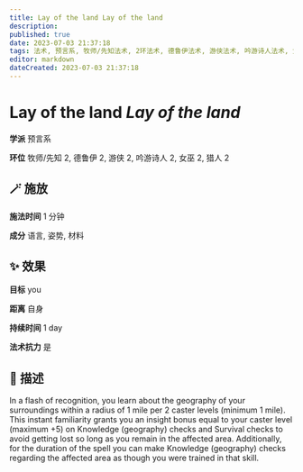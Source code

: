 ```yaml
---
title: Lay of the land Lay of the land
description: 
published: true
date: 2023-07-03 21:37:18
tags: 法术, 预言系, 牧师/先知法术, 2环法术, 德鲁伊法术, 游侠法术, 吟游诗人法术, 女巫法术, 猎人法术
editor: markdown
dateCreated: 2023-07-03 21:37:18
---
```


# **Lay of the land** *Lay of the land*

**学派** 预言系 

**环位** 牧师/先知 2, 德鲁伊 2, 游侠 2, 吟游诗人 2, 女巫 2, 猎人 2

## 🪄 施放

**施法时间** 1 分钟

**成分** 语言, 姿势, 材料

## ✨ 效果 

**目标** you 

**距离** 自身  

**持续时间** 1 day 

**法术抗力** 是

## 📖 描述

In a flash of recognition, you learn about the geography of your surroundings within a radius of 1 mile per 2 caster levels (minimum 1 mile). This instant familiarity grants you an insight bonus equal to your caster level (maximum +5) on Knowledge (geography) checks and Survival checks to avoid getting lost so long as you remain in the affected area.  Additionally, for the duration of the spell you can make Knowledge (geography) checks regarding the affected area as though you were trained in that skill.
    